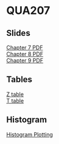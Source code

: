# QUA207

## Slides
[Chapter 7 PDF](https://github.com/maalqurashi/QUA207/blob/main/Chapter%207.pdf) \
[Chapter 8 PDF](https://github.com/maalqurashi/QUA207/blob/main/Chapter%208.pdf) \
[Chapter 9 PDF](https://github.com/maalqurashi/QUA207/blob/main/Chapter%209.pdf)

## Tables
[Z table](https://github.com/maalqurashi/QUA207/blob/main/T%20-%20Table.pdf) \
[T table](https://github.com/maalqurashi/QUA207/blob/main/T%20-%20Table.pdf)

## Histogram

[Histogram Plotting](https://github.com/maalqurashi/QUA207/blob/main/Histogram.html)

